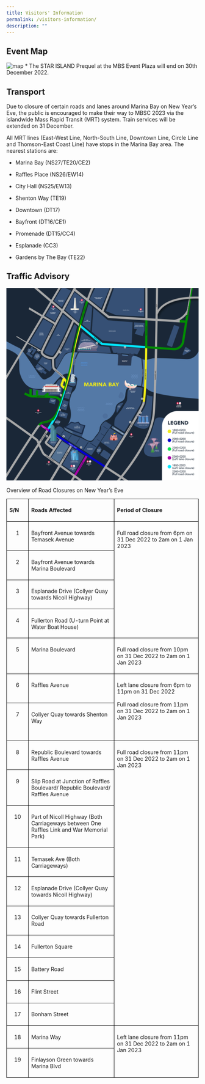 ```yaml
---
title: Visitors' Information
permalink: /visitors-information/
description: ""
---
```

## Event Map

![map](/images/mapv1.jpeg)
\* The STAR ISLAND Prequel at the MBS Event Plaza will end on 30th December 2022.

  

## Transport

Due to closure of certain roads and lanes around Marina Bay on New Year’s Eve, the public is encouraged to make their way to MBSC 2023 via the islandwide Mass Rapid Transit (MRT) system. Train services will be extended on 31 December.

All MRT lines (East-West Line, North-South Line, Downtown Line, Circle Line and Thomson-East Coast Line) have stops in the Marina Bay area. The nearest stations are:

* Marina Bay (NS27/TE20/CE2)

* Raffles Place (NS26/EW14)

* City Hall (NS25/EW13)

* Shenton Way (TE19)

* Downtown (DT17)

* Bayfront (DT16/CE1)

* Promenade (DT15/CC4)

* Esplanade (CC3)

* Gardens by The Bay (TE22)

## Traffic Advisory

![](/images/rc.jpeg)

Overview of Road Closures on New Year’s Eve
<table style="border-collapse:collapse;mso-table-layout-alt:fixed;border:none;
 mso-border-alt:solid black 1.0pt;mso-yfti-tbllook:1536;mso-padding-alt:0cm 5.4pt 0cm 5.4pt;
 mso-border-insideh:1.0pt solid black;mso-border-insidev:1.0pt solid black" width="601" cellpadding="0" cellspacing="0" border="1" class="MsoNormalTable"><tbody><tr style="mso-yfti-irow:0;mso-yfti-firstrow:yes"><td style="width:39.0pt;border:solid black 1.0pt;
  padding:5.0pt 5.0pt 5.0pt 5.0pt" valign="top" width="52"><p style="line-height:normal;mso-pagination:none" class="MsoNormal"><b style="mso-bidi-font-weight:normal"><span lang="EN-GB">S/N</span></b></p></td><td style="width:200.25pt;border:solid black 1.0pt;
  border-left:none;mso-border-left-alt:solid black 1.0pt;padding:5.0pt 5.0pt 5.0pt 5.0pt" valign="top" width="267"><p style="line-height:normal;mso-pagination:none" class="MsoNormal"><b style="mso-bidi-font-weight:normal"><span lang="EN-GB">Roads Affected</span></b></p></td><td style="width:211.5pt;border:solid black 1.0pt;
  border-left:none;mso-border-left-alt:solid black 1.0pt;padding:5.0pt 5.0pt 5.0pt 5.0pt" valign="top" width="282"><p style="line-height:normal;mso-pagination:none" class="MsoNormal"><b style="mso-bidi-font-weight:normal"><span lang="EN-GB">Period of Closure</span></b></p></td></tr><tr style="mso-yfti-irow:1;height:21.0pt"><td style="width:39.0pt;border:solid black 1.0pt;
  border-top:none;mso-border-top-alt:solid black 1.0pt;padding:5.0pt 5.0pt 5.0pt 5.0pt;
  height:21.0pt" valign="top" width="52"><p style="text-align:center;line-height:normal;
  mso-pagination:none" align="center" class="MsoNormal"><span lang="EN-GB">1</span></p></td><td style="width:200.25pt;border-top:none;border-left:
  none;border-bottom:solid black 1.0pt;border-right:solid black 1.0pt;
  mso-border-top-alt:solid black 1.0pt;mso-border-left-alt:solid black 1.0pt;
  padding:5.0pt 5.0pt 5.0pt 5.0pt;height:21.0pt" valign="top" width="267"><p style="line-height:normal;mso-pagination:none" class="MsoNormal"><span lang="EN-GB">Bayfront Avenue towards Temasek Avenue</span></p></td><td style="width:211.5pt;border-top:none;
  border-left:none;border-bottom:solid black 1.0pt;border-right:solid black 1.0pt;
  mso-border-top-alt:solid black 1.0pt;mso-border-left-alt:solid black 1.0pt;
  padding:5.0pt 5.0pt 5.0pt 5.0pt;height:21.0pt" valign="top" rowspan="4" width="282"><p style="line-height:normal;mso-pagination:none" class="MsoNormal"><span lang="EN-GB">Full road closure from 6pm on 31 Dec 2022 to 2am on 1 Jan 2023</span></p></td></tr><tr style="mso-yfti-irow:2;height:21.0pt"><td style="width:39.0pt;border:solid black 1.0pt;
  border-top:none;mso-border-top-alt:solid black 1.0pt;padding:5.0pt 5.0pt 5.0pt 5.0pt;
  height:21.0pt" valign="top" width="52"><p style="text-align:center;line-height:normal;
  mso-pagination:none" align="center" class="MsoNormal"><span lang="EN-GB">2</span></p></td><td style="width:200.25pt;border-top:none;border-left:
  none;border-bottom:solid black 1.0pt;border-right:solid black 1.0pt;
  mso-border-top-alt:solid black 1.0pt;mso-border-left-alt:solid black 1.0pt;
  padding:5.0pt 5.0pt 5.0pt 5.0pt;height:21.0pt" valign="top" width="267"><p style="line-height:normal;mso-pagination:none" class="MsoNormal"><span lang="EN-GB">Bayfront Avenue towards Marina Boulevard</span></p></td></tr><tr style="mso-yfti-irow:3;height:21.0pt"><td style="width:39.0pt;border:solid black 1.0pt;
  border-top:none;mso-border-top-alt:solid black 1.0pt;padding:5.0pt 5.0pt 5.0pt 5.0pt;
  height:21.0pt" valign="top" width="52"><p style="text-align:center;line-height:normal;
  mso-pagination:none" align="center" class="MsoNormal"><span lang="EN-GB">3</span></p></td><td style="width:200.25pt;border-top:none;border-left:
  none;border-bottom:solid black 1.0pt;border-right:solid black 1.0pt;
  mso-border-top-alt:solid black 1.0pt;mso-border-left-alt:solid black 1.0pt;
  padding:5.0pt 5.0pt 5.0pt 5.0pt;height:21.0pt" valign="top" width="267"><p style="line-height:normal;mso-pagination:none" class="MsoNormal"><span lang="EN-GB">Esplanade Drive (Collyer Quay towards Nicoll Highway)</span></p></td></tr><tr style="mso-yfti-irow:4;height:21.0pt"><td style="width:39.0pt;border:solid black 1.0pt;
  border-top:none;mso-border-top-alt:solid black 1.0pt;padding:5.0pt 5.0pt 5.0pt 5.0pt;
  height:21.0pt" valign="top" width="52"><p style="text-align:center;line-height:normal;
  mso-pagination:none" align="center" class="MsoNormal"><span lang="EN-GB">4</span></p></td><td style="width:200.25pt;border-top:none;border-left:
  none;border-bottom:solid black 1.0pt;border-right:solid black 1.0pt;
  mso-border-top-alt:solid black 1.0pt;mso-border-left-alt:solid black 1.0pt;
  padding:5.0pt 5.0pt 5.0pt 5.0pt;height:21.0pt" valign="top" width="267"><p style="line-height:normal;mso-pagination:none" class="MsoNormal"><span lang="EN-GB">Fullerton Road (U-turn Point at Water Boat House)</span></p></td></tr><tr style="mso-yfti-irow:5"><td style="width:39.0pt;border:solid black 1.0pt;
  border-top:none;mso-border-top-alt:solid black 1.0pt;padding:5.0pt 5.0pt 5.0pt 5.0pt" valign="top" width="52"><p style="text-align:center;line-height:normal;
  mso-pagination:none" align="center" class="MsoNormal"><span lang="EN-GB">5</span></p></td><td style="width:200.25pt;border-top:none;border-left:
  none;border-bottom:solid black 1.0pt;border-right:solid black 1.0pt;
  mso-border-top-alt:solid black 1.0pt;mso-border-left-alt:solid black 1.0pt;
  padding:5.0pt 5.0pt 5.0pt 5.0pt" valign="top" width="267"><p style="line-height:normal;mso-pagination:none" class="MsoNormal"><span lang="EN-GB">Marina Boulevard</span></p></td><td style="width:211.5pt;border-top:none;border-left:
  none;border-bottom:solid black 1.0pt;border-right:solid black 1.0pt;
  mso-border-top-alt:solid black 1.0pt;mso-border-left-alt:solid black 1.0pt;
  padding:5.0pt 5.0pt 5.0pt 5.0pt" valign="top" width="282"><p style="line-height:normal;mso-pagination:none" class="MsoNormal"><span lang="EN-GB">Full road closure from 10pm on 31 Dec 2022 to 2am on 1 Jan 2023</span></p></td></tr><tr style="mso-yfti-irow:6;height:21.0pt"><td style="width:39.0pt;border:solid black 1.0pt;
  border-top:none;mso-border-top-alt:solid black 1.0pt;padding:5.0pt 5.0pt 5.0pt 5.0pt;
  height:21.0pt" valign="top" width="52"><p style="text-align:center;line-height:normal;
  mso-pagination:none" align="center" class="MsoNormal"><span lang="EN-GB">6</span></p></td><td style="width:200.25pt;border-top:none;border-left:
  none;border-bottom:solid black 1.0pt;border-right:solid black 1.0pt;
  mso-border-top-alt:solid black 1.0pt;mso-border-left-alt:solid black 1.0pt;
  padding:5.0pt 5.0pt 5.0pt 5.0pt;height:21.0pt" valign="top" width="267"><p style="line-height:normal;mso-pagination:none" class="MsoNormal"><span lang="EN-GB">Raffles Avenue</span></p></td><td style="width:211.5pt;border-top:none;
  border-left:none;border-bottom:solid black 1.0pt;border-right:solid black 1.0pt;
  mso-border-top-alt:solid black 1.0pt;mso-border-left-alt:solid black 1.0pt;
  padding:5.0pt 5.0pt 5.0pt 5.0pt;height:21.0pt" valign="top" rowspan="2" width="282"><p style="line-height:normal;mso-pagination:none" class="MsoNormal"><span style="mso-bidi-font-weight:bold" lang="EN-GB">Left lane closure</span><span lang="EN-GB"> from 6pm to 11pm on 31 Dec 2022<br><br>Full road closure from 11pm on 31 Dec 2022 to 2am on 1 Jan 2023</span></p><p style="line-height:normal;mso-pagination:none" class="MsoNormal"><span lang="EN-GB">&nbsp;</span></p></td></tr><tr style="mso-yfti-irow:7;height:21.0pt"><td style="width:39.0pt;border:solid black 1.0pt;
  border-top:none;mso-border-top-alt:solid black 1.0pt;padding:5.0pt 5.0pt 5.0pt 5.0pt;
  height:21.0pt" valign="top" width="52"><p style="text-align:center;line-height:normal;
  mso-pagination:none" align="center" class="MsoNormal"><span lang="EN-GB">7</span></p></td><td style="width:200.25pt;border-top:none;border-left:
  none;border-bottom:solid black 1.0pt;border-right:solid black 1.0pt;
  mso-border-top-alt:solid black 1.0pt;mso-border-left-alt:solid black 1.0pt;
  padding:5.0pt 5.0pt 5.0pt 5.0pt;height:21.0pt" valign="top" width="267"><p style="line-height:normal;mso-pagination:none" class="MsoNormal"><span lang="EN-GB">Collyer Quay towards Shenton Way</span></p></td></tr><tr style="mso-yfti-irow:8;height:21.0pt"><td style="width:39.0pt;border:solid black 1.0pt;
  border-top:none;mso-border-top-alt:solid black 1.0pt;padding:5.0pt 5.0pt 5.0pt 5.0pt;
  height:21.0pt" valign="top" width="52"><p style="text-align:center;line-height:normal;
  mso-pagination:none" align="center" class="MsoNormal"><span lang="EN-GB">8</span></p></td><td style="width:200.25pt;border-top:none;border-left:
  none;border-bottom:solid black 1.0pt;border-right:solid black 1.0pt;
  mso-border-top-alt:solid black 1.0pt;mso-border-left-alt:solid black 1.0pt;
  padding:5.0pt 5.0pt 5.0pt 5.0pt;height:21.0pt" valign="top" width="267"><p style="line-height:normal;mso-pagination:none" class="MsoNormal"><span lang="EN-GB">Republic Boulevard towards Raffles Avenue</span></p></td><td style="width:211.5pt;border-top:none;
  border-left:none;border-bottom:solid black 1.0pt;border-right:solid black 1.0pt;
  mso-border-top-alt:solid black 1.0pt;mso-border-left-alt:solid black 1.0pt;
  padding:5.0pt 5.0pt 5.0pt 5.0pt;height:21.0pt" valign="top" rowspan="10" width="282"><p style="line-height:normal;mso-pagination:none" class="MsoNormal"><span lang="EN-GB">Full road closure from 11pm on 31 Dec 2022 to 2am on 1 Jan 2023</span></p></td></tr><tr style="mso-yfti-irow:9;height:21.0pt"><td style="width:39.0pt;border:solid black 1.0pt;
  border-top:none;mso-border-top-alt:solid black 1.0pt;padding:5.0pt 5.0pt 5.0pt 5.0pt;
  height:21.0pt" valign="top" width="52"><p style="text-align:center;line-height:normal;
  mso-pagination:none" align="center" class="MsoNormal"><span lang="EN-GB">9</span></p></td><td style="width:200.25pt;border-top:none;border-left:
  none;border-bottom:solid black 1.0pt;border-right:solid black 1.0pt;
  mso-border-top-alt:solid black 1.0pt;mso-border-left-alt:solid black 1.0pt;
  padding:5.0pt 5.0pt 5.0pt 5.0pt;height:21.0pt" valign="top" width="267"><p style="line-height:normal;mso-pagination:none" class="MsoNormal"><span lang="EN-GB">Slip Road at Junction of Raffles Boulevard/ Republic Boulevard/ Raffles Avenue</span></p></td></tr><tr style="mso-yfti-irow:10;height:21.0pt"><td style="width:39.0pt;border:solid black 1.0pt;
  border-top:none;mso-border-top-alt:solid black 1.0pt;padding:5.0pt 5.0pt 5.0pt 5.0pt;
  height:21.0pt" valign="top" width="52"><p style="text-align:center;line-height:normal;
  mso-pagination:none" align="center" class="MsoNormal"><span lang="EN-GB">10</span></p></td><td style="width:200.25pt;border-top:none;border-left:
  none;border-bottom:solid black 1.0pt;border-right:solid black 1.0pt;
  mso-border-top-alt:solid black 1.0pt;mso-border-left-alt:solid black 1.0pt;
  padding:5.0pt 5.0pt 5.0pt 5.0pt;height:21.0pt" valign="top" width="267"><p style="line-height:normal;mso-pagination:none" class="MsoNormal"><span lang="EN-GB">Part of Nicoll Highway (Both Carriageways between One Raffles Link and War Memorial Park)</span></p></td></tr><tr style="mso-yfti-irow:11;height:21.0pt"><td style="width:39.0pt;border:solid black 1.0pt;
  border-top:none;mso-border-top-alt:solid black 1.0pt;padding:5.0pt 5.0pt 5.0pt 5.0pt;
  height:21.0pt" valign="top" width="52"><p style="text-align:center;line-height:normal;
  mso-pagination:none" align="center" class="MsoNormal"><span lang="EN-GB">11</span></p></td><td style="width:200.25pt;border-top:none;border-left:
  none;border-bottom:solid black 1.0pt;border-right:solid black 1.0pt;
  mso-border-top-alt:solid black 1.0pt;mso-border-left-alt:solid black 1.0pt;
  padding:5.0pt 5.0pt 5.0pt 5.0pt;height:21.0pt" valign="top" width="267"><p style="line-height:normal;mso-pagination:none" class="MsoNormal"><span lang="EN-GB">Temasek Ave (Both Carriageways)</span></p></td></tr><tr style="mso-yfti-irow:12;height:21.0pt"><td style="width:39.0pt;border:solid black 1.0pt;
  border-top:none;mso-border-top-alt:solid black 1.0pt;padding:5.0pt 5.0pt 5.0pt 5.0pt;
  height:21.0pt" valign="top" width="52"><p style="text-align:center;line-height:normal;
  mso-pagination:none" align="center" class="MsoNormal"><span lang="EN-GB">12</span></p></td><td style="width:200.25pt;border-top:none;border-left:
  none;border-bottom:solid black 1.0pt;border-right:solid black 1.0pt;
  mso-border-top-alt:solid black 1.0pt;mso-border-left-alt:solid black 1.0pt;
  padding:5.0pt 5.0pt 5.0pt 5.0pt;height:21.0pt" valign="top" width="267"><p style="line-height:normal;mso-pagination:none" class="MsoNormal"><span lang="EN-GB">Esplanade Drive (Collyer Quay towards Nicoll Highway)</span></p></td></tr><tr style="mso-yfti-irow:13;height:21.0pt"><td style="width:39.0pt;border:solid black 1.0pt;
  border-top:none;mso-border-top-alt:solid black 1.0pt;padding:5.0pt 5.0pt 5.0pt 5.0pt;
  height:21.0pt" valign="top" width="52"><p style="text-align:center;line-height:normal;
  mso-pagination:none" align="center" class="MsoNormal"><span lang="EN-GB">13</span></p></td><td style="width:200.25pt;border-top:none;border-left:
  none;border-bottom:solid black 1.0pt;border-right:solid black 1.0pt;
  mso-border-top-alt:solid black 1.0pt;mso-border-left-alt:solid black 1.0pt;
  padding:5.0pt 5.0pt 5.0pt 5.0pt;height:21.0pt" valign="top" width="267"><p style="line-height:normal;mso-pagination:none" class="MsoNormal"><span lang="EN-GB">Collyer Quay towards Fullerton Road</span></p></td></tr><tr style="mso-yfti-irow:14;height:21.0pt"><td style="width:39.0pt;border:solid black 1.0pt;
  border-top:none;mso-border-top-alt:solid black 1.0pt;padding:5.0pt 5.0pt 5.0pt 5.0pt;
  height:21.0pt" valign="top" width="52"><p style="text-align:center;line-height:normal;
  mso-pagination:none" align="center" class="MsoNormal"><span lang="EN-GB">14</span></p></td><td style="width:200.25pt;border-top:none;border-left:
  none;border-bottom:solid black 1.0pt;border-right:solid black 1.0pt;
  mso-border-top-alt:solid black 1.0pt;mso-border-left-alt:solid black 1.0pt;
  padding:5.0pt 5.0pt 5.0pt 5.0pt;height:21.0pt" valign="top" width="267"><p style="line-height:normal;mso-pagination:none" class="MsoNormal"><span lang="EN-GB">Fullerton Square</span></p></td></tr><tr style="mso-yfti-irow:15;height:21.0pt"><td style="width:39.0pt;border:solid black 1.0pt;
  border-top:none;mso-border-top-alt:solid black 1.0pt;padding:5.0pt 5.0pt 5.0pt 5.0pt;
  height:21.0pt" valign="top" width="52"><p style="text-align:center;line-height:normal;
  mso-pagination:none" align="center" class="MsoNormal"><span lang="EN-GB">15</span></p></td><td style="width:200.25pt;border-top:none;border-left:
  none;border-bottom:solid black 1.0pt;border-right:solid black 1.0pt;
  mso-border-top-alt:solid black 1.0pt;mso-border-left-alt:solid black 1.0pt;
  padding:5.0pt 5.0pt 5.0pt 5.0pt;height:21.0pt" valign="top" width="267"><p style="line-height:normal;mso-pagination:none" class="MsoNormal"><span lang="EN-GB">Battery Road</span></p></td></tr><tr style="mso-yfti-irow:16;height:21.0pt"><td style="width:39.0pt;border:solid black 1.0pt;
  border-top:none;mso-border-top-alt:solid black 1.0pt;padding:5.0pt 5.0pt 5.0pt 5.0pt;
  height:21.0pt" valign="top" width="52"><p style="text-align:center;line-height:normal;
  mso-pagination:none" align="center" class="MsoNormal"><span lang="EN-GB">16</span></p></td><td style="width:200.25pt;border-top:none;border-left:
  none;border-bottom:solid black 1.0pt;border-right:solid black 1.0pt;
  mso-border-top-alt:solid black 1.0pt;mso-border-left-alt:solid black 1.0pt;
  padding:5.0pt 5.0pt 5.0pt 5.0pt;height:21.0pt" valign="top" width="267"><p style="line-height:normal;mso-pagination:none" class="MsoNormal"><span lang="EN-GB">Flint Street</span></p></td></tr><tr style="mso-yfti-irow:17;height:21.0pt"><td style="width:39.0pt;border:solid black 1.0pt;
  border-top:none;mso-border-top-alt:solid black 1.0pt;padding:5.0pt 5.0pt 5.0pt 5.0pt;
  height:21.0pt" valign="top" width="52"><p style="text-align:center;line-height:normal;
  mso-pagination:none" align="center" class="MsoNormal"><span lang="EN-GB">17</span></p></td><td style="width:200.25pt;border-top:none;border-left:
  none;border-bottom:solid black 1.0pt;border-right:solid black 1.0pt;
  mso-border-top-alt:solid black 1.0pt;mso-border-left-alt:solid black 1.0pt;
  padding:5.0pt 5.0pt 5.0pt 5.0pt;height:21.0pt" valign="top" width="267"><p style="line-height:normal;mso-pagination:none" class="MsoNormal"><span lang="EN-GB">Bonham Street</span></p></td></tr><tr style="mso-yfti-irow:18;height:21.0pt"><td style="width:39.0pt;border:solid black 1.0pt;
  border-top:none;mso-border-top-alt:solid black 1.0pt;padding:5.0pt 5.0pt 5.0pt 5.0pt;
  height:21.0pt" valign="top" width="52"><p style="text-align:center;line-height:normal;
  mso-pagination:none" align="center" class="MsoNormal"><span lang="EN-GB">18</span></p></td><td style="width:200.25pt;border-top:none;border-left:
  none;border-bottom:solid black 1.0pt;border-right:solid black 1.0pt;
  mso-border-top-alt:solid black 1.0pt;mso-border-left-alt:solid black 1.0pt;
  padding:5.0pt 5.0pt 5.0pt 5.0pt;height:21.0pt" valign="top" width="267"><p style="line-height:normal;mso-pagination:none" class="MsoNormal"><span lang="EN-GB">Marina Way</span></p></td><td style="width:211.5pt;border-top:none;
  border-left:none;border-bottom:solid black 1.0pt;border-right:solid black 1.0pt;
  mso-border-top-alt:solid black 1.0pt;mso-border-left-alt:solid black 1.0pt;
  padding:5.0pt 5.0pt 5.0pt 5.0pt;height:21.0pt" valign="top" rowspan="2" width="282"><p style="line-height:normal;mso-pagination:none" class="MsoNormal"><span lang="EN-GB">Left lane closure from 11pm on 31 Dec 2022 to 2am on 1 Jan 2023</span></p></td></tr><tr style="mso-yfti-irow:19;mso-yfti-lastrow:yes;height:21.0pt"><td style="width:39.0pt;border:solid black 1.0pt;
  border-top:none;mso-border-top-alt:solid black 1.0pt;padding:5.0pt 5.0pt 5.0pt 5.0pt;
  height:21.0pt" valign="top" width="52"><p style="text-align:center;line-height:normal;
  mso-pagination:none" align="center" class="MsoNormal"><span lang="EN-GB">19</span></p></td><td style="width:200.25pt;border-top:none;border-left:
  none;border-bottom:solid black 1.0pt;border-right:solid black 1.0pt;
  mso-border-top-alt:solid black 1.0pt;mso-border-left-alt:solid black 1.0pt;
  padding:5.0pt 5.0pt 5.0pt 5.0pt;height:21.0pt" valign="top" width="267"><p style="line-height:normal;mso-pagination:none" class="MsoNormal"><span lang="EN-GB">Finlayson Green towards Marina Blvd</span></p></td></tr></tbody></table>